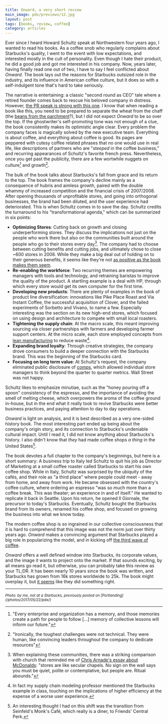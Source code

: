 ```yaml
---
title: Onward, a very short review
main_image: pdx/previews/12.jpg
layout: post
tags: [books, review, coffee]
category: articles
---
```


Ever since I heard Howard Schultz speak at Northwestern four years ago, I wanted to read his books. As a coffee snob who regularly complains about Starbucks's quality, I went to the event with low expectations, and interested mostly in the cult of personality. Even though I hate their product, he did a good job and got me interested in his company. Now, years later, having finally read one out of two, I have to say I feel conflicted about _Onward_. The book lays out the reasons for Starbucks outsized role in the industry, and its influence in American coffee culture, but it does so with a self-indulgent tone that's hard to take seriously.

The narrative is entertaining: a classic "second round as CEO" tale where a retired founder comes back to rescue his beloved company in distress. However, [the PR speak is strong with this one](https://i.imgflip.com/1skr7d.jpg). I know that when reading a book like this, you need to be prepared to separate the wheat from the chaff (the [beans from the parchment](https://en.wikipedia.org/wiki/Coffee_production#Hulling)?), but I did not expect _Onward_ to be so over the top. If the ghostwriter's self-promoting tone was not enough of a clue, the book consistently makes its optimistic angle clear.  Every problem the company faces is magically solved by the new executive team. Everything is about coffee, and everything about coffee is good. Its pages are peppered with cutesy coffee related phrases that no one would use in real life, like descriptions of partners who are "_steeped_ in the coffee business," and recurring appearances of Schultz's favorite french press. Nevertheless, once you get past the publicity, there are a few wortwhile nuggets on culture[^culture] and growth[^growth].

The bulk of the book talks about Starbucks's fall from grace and its return to the top. The book frames the company's decline mainly as a consequence of hubris and aimless growth, paired with the double whammy of increased competition and the financial crisis of 2007/2008. After opening thousands of unprofitable stores, and going into orthogonal businesses, the brand had been diluted, and the user experience had deteriorated. This is when Schultz comes in to save the day. Schultz credits the turnaround to his "transformational agenda," which can be summarized in six points:

* **Optimizing Stores**: Cutting back on growth and closing underperforming stores. They discuss the implications not just on the people who work there but also on the communities built around the people who go to their stores every day[^community]. The company had to choose between cutting benefits and cutting jobs, and ultimately chose to close ~600 stores in 2008. While they make a big deal out of holding on to their generous benefits, it seems like they're not [as positive as the book makes them seem](https://www.nytimes.com/interactive/2014/08/13/us/starbucks-workers-scheduling-hours.html).
* **Re-enabling the workforce**: Two recurring themes are empowering managers with tools and technology, and retraining baristas to improve the quality of the product. A startling example is a deal with HP, through which every store would get its own computer for the first time.
* **Developing new products**: There are plenty of examples in the book of product line diversification: innovations like Pike Place Roast and Via Instant Coffee, the successful acquisition of Clover, and the failed experiments of Sorbetto and Vivano, to name a few. Especially interesting was the section on its new high-end stores, which focused on using design and architecture to compete with small local roasters.
* **Tightening the supply chain**: At the macro scale, this meant improving sourcing via closer partnerships with farmers and developing farmer support centers. At the micro scale, each store employed concepts from [lean manufacturing](https://en.wikipedia.org/wiki/Lean_manufacturing) to reduce waste[^lean].
* **Expanding brand loyalty**: Through creative strategies, the company drove consumers to build a deeper connection with the Starbucks brand. This was the beginning of the Starbucks card.
* **Focusing on long term value**: At Schultz's request, the company eliminated public disclosure of [comps](http://www.investopedia.com/terms/c/comps.asp), which allowed individual store managers to think beyond the quarter to quarter metrics. Wall Street was not happy.

Schultz likes to emphasize minutiae, such as the "honey pouring off a spoon" consistency of the espresso, and the importance of avoiding the smell of melting cheese, which overpowers the aroma of the coffee ground in-house, but in the end what it really took to revive Starbucks were better business practices, and paying attention to day to day operations.

_Onward_ is light on analysis, and it is best described as a very one-sided history book. The most interesting part ended up being about the company's origin story, and its connection to Starbucks's undeniable cultural impact. Until I read it, I did not know anything about Starbucks's history. I also didn't know that _they_ had made coffee shops _a thing_ in the United States[^history].

The book devotes a full chapter to the company's beginnings, but here is a short summary: A business trip to Italy led Schultz to quit his job as Director of Marketing at a small coffee roaster called Starbucks to start his own coffee shop. While in Italy, Schultz was surprised by the ubiquity of the cafés, and their role as "a third place" where people could meet - away from home, and away from work. He became obsessed with the country's coffee culture, where ordering an espresso "was so much more than a coffee break. This was theater; an experience in and of itself." He wanted to replicate it back in Seattle. Upon his return, he opened Il Giornale, the precursor to today's Starbucks. Eventually, Schultz bought the Starbucks brand from its owners, renamed his coffee shop, and focused on growing the business into what we know today.

The modern coffee shop is so ingrained in our collective consciousness that it is hard to comprehend that this image was not the norm just over thirty years ago. _Onward_ makes a convincing argument that Starbucks played a big role in popularizing the model, and in kicking off [the third wave of coffee](https://en.wikipedia.org/wiki/Third_wave_of_coffee).

_Onward_ offers a well defined window into Starbucks, its corporate values, and the image it wants to project onto the market. If that sounds exciting, by all means go read it, but otherwise, you can probably take this review as your TL;DR. It has been nearly 10 years since the book was written, and Starbucks has grown from 16k stores worldwide to 25k. The book might overplay it, but [it seems](https://qz.com/208457/a-cartographic-guide-to-starbucks-global-domination/) like they did something right.

<hr>
<small><em>Photo: by me, not at a Starbucks, previously posted on [Portlanding](/photos/2017/05/22/pdx/)</em></small>

[^culture]: "Every enterprise and organization has a memory, and those memories create a path for people to follow [...] memory of collective lessons will inform our future."

[^history]: An interesting thought I had on this shift was the transition from Seinfeld's Monk's Café, which really is a diner, to Friends' Central Perk.

[^growth]: "Ironically, the toughest challenges were not technical. They were human, like convincing leaders throughout the company to dedicate resources"

[^community]: When explaining these communities, there was a striking comparison with church that reminded me of [Chris Arnade's essay about McDonalds](https://www.theguardian.com/business/2016/jun/08/mcdonalds-community-centers-us-physical-social-networks): "stores are like secular chapels. No sign on the wall says you must be quiet, polite or contemplative, but people are. Ritual abounds."

[^lean]: In fact my supply chain modeling professor mentioned the Starbucks example in class, touching on the implications of higher efficiency at the expense of a worse user experience.
